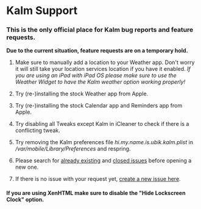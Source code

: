 # Kalm Support

### This is the only official place for Kalm bug reports and feature requests.

**Due to the current situation, feature requests are on a temporary hold.**

1. Make sure to manually add a location to your Weather app. Don't worry it will still take your location services location if you have it enabled. *If you are using an iPad with iPad OS please make sure to use the Weather Widget to have the Kalm weather option working properly!*

2. Try (re-)installing the stock Weather app from Apple.

3. Try (re-)installing the stock Calendar app and Reminders app from Apple.

4. Try disabling all Tweaks except Kalm in iCleaner to check if there is a conflicting tweak.

5. Try removing the Kalm preferences file *hi.my.name.is.ubik.kalm.plist* in */var/mobile/Library/Preferences* and respring.

6. Please search for [already existing](https://github.com/himynameisubik/Kalm-support/issues) and [closed issues](https://github.com/himynameisubik/Kalm-support/issues?q=is%3Aissue+is%3Aclosed) before opening a new one.

7. If there is no issue with your request yet, [create a new issue here](https://github.com/himynameisubik/Kalm-support/issues/new/choose).

#### If you are using XenHTML make sure to disable the "Hide Lockscreen Clock" option.
